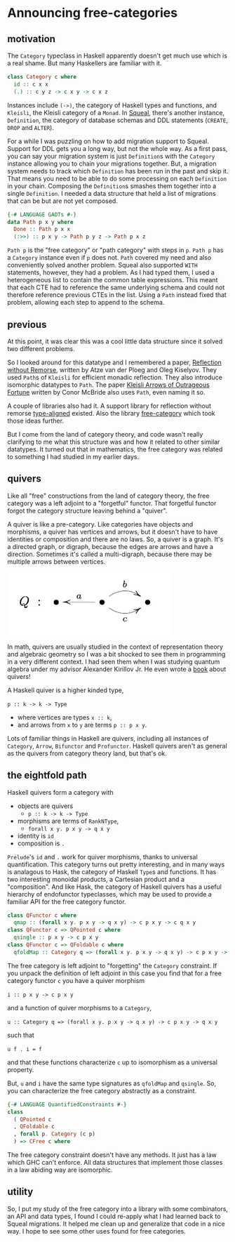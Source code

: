 # Announcing free-categories

## motivation

The `Category` typeclass in Haskell apparently doesn't
get much use which is a real shame. But many Haskellers
are familiar with it.

```Haskell
class Category c where
  id :: c x x
  (.) :: c y z -> c x y -> c x z
```

Instances include `(->)`, the category of Haskell types and functions,
and `Kleisli`, the Kleisli category of a `Monad`. In
[Squeal](https://github.com/morphismtech/squeal/),
there's another instance, `Definition`, the category of
database schemas and DDL statements (`CREATE`, `DROP` and `ALTER`).

For a while I was puzzling on how to add migration support to Squeal.
Support for DDL gets you a long way, but not the whole way.
As a first pass, you can say your migration system is just `Definition`s
with the `Category` instance allowing you to chain your migrations
together. But, a migration system needs to track which `Definition` has
been run in the past and skip it. That means you need to be able
to do some processing on each `Definition` in your chain. Composing
the `Definition`s smashes them together into a single `Definition`.
I needed a data structure that held a list of migrations that can be
but are not yet composed.

```Haskell
{-# LANGUAGE GADTs #-}
data Path p x y where
  Done :: Path p x x
  (:>>) :: p x y -> Path p y z -> Path p x z
```

`Path p` is the "free category" or "path category" with steps in `p`.
`Path p` has a `Category` instance even if `p` does not.
`Path` covered my need and also conveniently solved another problem.
Squeal also supported `WITH` statements, however, they had a problem.
As I had typed them, I used a heterogeneous list to contain
the common table expressions. This meant that each CTE had to reference
the same underlying schema and could not therefore reference previous
CTEs in the list. Using a `Path` instead fixed that problem, allowing
each step to append to the schema.

## previous

At this point, it was clear this was a cool little data structure
since it solved two different problems.

So I looked around for this datatype and I remembered a paper,
[Reflection without Remorse](http://okmij.org/ftp/Haskell/zseq.pdf),
written by Atze van der Ploeg and Oleg Kiselyov. They used `Path`s
of `Kleisli` for efficient monadic reflection. They also introduce
isomorphic datatypes to `Path`.
The paper
[Kleisli Arrows of Outrageous Fortune](https://personal.cis.strath.ac.uk/conor.mcbride/Kleisli.pdf)
written by Conor McBride also uses `Path`, even naming it so.

A couple of libraries also had it. A support library for reflection
without remorse [type-aligned](https://github.com/atzeus/type-aligned)
existed. Also the library
[free-category](https://github.com/coot/free-category) which took
those ideas further.

But I come from the land of category theory, and code wasn't really
clarifying to me what this structure was and how it related to
other similar datatypes. It turned out that in mathematics, the
free category was related to something I had studied in my earlier days.

## quivers

Like all "free" constructions from the land of category theory,
the free category was a left adjoint to a "forgetful" functor.
That forgetful functor forgot the category structure leaving behind
a "quiver".

A quiver is like a pre-category. Like categories have objects and
morphisms, a quiver has vertices and arrows, but it doesn't have
to have identities or composition and there are no laws. So, a quiver
is a graph. It's a directed graph, or digraph, because the edges are arrows
and have a direction. Sometimes it's called a multi-digraph, because
there may be multiple arrows between vertices.

![quiver](quiver.gif)

In math, quivers are usually studied in the context of representation
theory and algebraic geometry so I was a bit shocked to see them
in programming in a very different context. I had seen them
when I was studying quantum algebra under my advisor Alexander Kirillov Jr.
He even wrote a
[book](https://www.amazon.com/Representations-Varieties-Graduate-Studies-Mathematics/dp/1470423073)
about quivers!

A Haskell quiver is a higher kinded type,

`p :: k -> k -> Type`

  * where vertices are types `x :: k`,
  * and arrows from `x` to `y` are terms `p :: p x y`.

Lots of familiar things in Haskell are quivers, including all
instances of `Category`, `Arrow`, `Bifunctor` and `Profunctor`.
Haskell quivers aren't as general as the quivers from category
theory land, but that's ok.

## the eightfold path

Haskell quivers form a category with

* objects are quivers
  * `p :: k -> k -> Type`
* morphisms are terms of `RankNType`,
  * `forall x y. p x y -> q x y`
* identity is `id`
* composition is `.`

`Prelude`'s `id` and `.` work for quiver morphisms,
thanks to universal quantification. This category turns out
pretty interesting, and in many ways is analagous to Hask, the
category of Haskell `Type`s and functions. It has two interesting
monoidal products, a Cartesian product and a "composition".
And like Hask, the category of Haskell quivers has a useful hierarchy of
endofunctor typeclasses, which may be used to provide a familiar
API for the free category functor.

```Haskell
class QFunctor c where
  qmap :: (forall x y. p x y -> q x y) -> c p x y -> c q x y
class QFunctor c => QPointed c where
  qsingle :: p x y -> c p x y
class QFunctor c => QFoldable c where
  qfoldMap :: Category q => (forall x y. p x y -> q x y) -> c p x y -> q x y
```

The free category is left adjoint to "forgetting" the `Category` constraint.
If you unpack the definition of left adjoint in this case you find that for
a free category functor `c` you have a quiver morphism

`i :: p x y -> c p x y`

and a function of quiver morphisms to a `Category`,

`u :: Category q => (forall x y. p x y -> q x y) -> c p x y -> q x y`

such that

`u f . i = f`

and that these functions characterize `c` up to isomorphism as a universal property.

But, `u` and `i` have the same type signatures as `qfoldMap` and `qsingle`.
So, you can characterize the free category abstractly as a constraint.

```Haskell
{-# LANGUAGE QuantifiedConstraints #-}
class
  ( QPointed c
  , QFoldable c
  , forall p. Category (c p)
  ) => CFree c where
```

The free category constraint doesn't have any methods. It just has a law
which GHC can't enforce. All data structures that implement those classes
in a law abiding way are isomorphic.

## utility

So, I put my study of the free category into a library with
some combinators, an API and data types, I found I could re-apply
what I had learned back to Squeal migrations. It helped me clean up
and generalize that code in a nice way. I hope to see some other
uses found for free categories.

